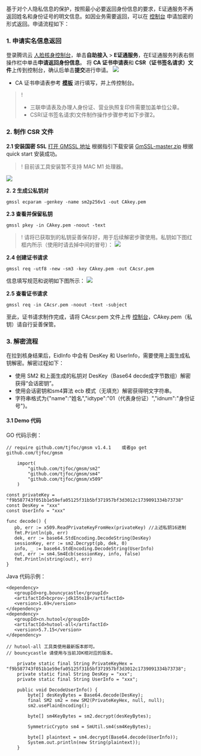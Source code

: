 基于对个人隐私信息的保护，按照最小必要返回身份信息的要求，E证通服务不再返回姓名和身份证号的明文信息。如因业务需要返回，可以在 [控制台](https://console.cloud.tencent.com/faceid/access?tab=eid) 申请加密的形式返回。申请流程如下：

### 1. 申请实名信息返回
登录腾讯云 [人脸核身控制台](https://console.cloud.tencent.com/faceid)，单击**自助接入** > **E证通服务**，在E证通服务列表右侧操作栏中单击**申请返回身份信息**。
将 **CA 证书申请表**和 **CSR（证书签名请求）文件**上传到控制台，确认后单击**提交**进行申请。
![](https://qcloudimg.tencent-cloud.cn/raw/d6df566143e6cc36389dc0ab06cc6750.png)
- CA 证书申请表参考 **[模板](https://faceid-ecard-1254418846.cos.ap-chengdu.myqcloud.com/SHECA%E5%8D%95%E4%BD%8D%E8%AF%81%E4%B9%A6%E5%8F%97%E7%90%86%E8%A1%A8%20-%20%E6%A8%A1%E6%9D%BF.doc)** 进行填写，并上传控制台。
>!
>- 三联申请表及办理人身份证、营业执照复印件需要加盖单位公章。
>- CSR(证书签名请求)文件制作操作步骤参考如下步骤2。

### 2. 制作 CSR 文件
**2.1 安装国密 SSL**
[打开 GMSSL 地址](https://github.com/guanzhi/GmSSL)  根据指引下载安装 [GmSSL-master.zip](https://github.com/guanzhi/GmSSL/archive/master.zip) 根据 quick start 安装成功。
>! 目前该工具安装暂不支持 MAC M1 处理器。

![](https://qcloudimg.tencent-cloud.cn/raw/4980b59a24a02f0278cd14118a526881.png)

**2. 2 生成公私钥对**
```
gmssl ecparam -genkey -name sm2p256v1 -out CAkey.pem
```
**2.3 查看并保留私钥** 
``` 
gmssl pkey -in CAkey.pem -noout -text
```

>! 请将已获取到的私钥妥善保存好，用于后续解密步骤使用。私钥如下图红框内所示（使用时请去掉中间的冒号）：
>![](https://qcloudimg.tencent-cloud.cn/raw/81101ad201da6536e2713db3a9886ab9.png)

**2.4 创建证书请求** 
```
gmssl req -utf8 -new -sm3 -key CAkey.pem -out CAcsr.pem
```
信息填写规范和说明如下图所示：
![](https://qcloudimg.tencent-cloud.cn/raw/956230443202678108a1485b37fcc2d5.png)

**2.5 查看证书请求**
```
gmssl req -in CAcsr.pem -noout -text -subject
```
至此，证书请求制作完成，请将 CAcsr.pem 文件上传 [控制台](https://console.cloud.tencent.com/faceid/access?tab=eid)，CAkey.pem（私钥）请自行妥善保管。

### 3. 解密流程
在拉到核身结果后，EidInfo 中会有 DesKey 和 UserInfo，需要使用上面生成私钥解密。解密过程如下：
- 使用 SM2 和上面生成的私钥对 DesKey（Base64 decde成字节数组）解密获得“会话密钥”。
- 使用会话密钥和sm4算法 ecb 模式（无填充）解密获得明文字符串。
- 字符串格式为{"name":"姓名","idtype":"01（代表身份证）","idnum":"身份证号"}。

#### 3.1 Demo 代码
GO 代码示例：
```
// require github.com/tjfoc/gmsm v1.4.1    或者go get github.com/tjfoc/gmsm

	import(
		"github.com/tjfoc/gmsm/sm2"
		"github.com/tjfoc/gmsm/sm4"
		"github.com/tjfoc/gmsm/x509"
	)
	
const privateKey = "f9b587743f051b1e59efa05125f31b5bf371957bf3d3012c1739091334b73738"
const DesKey = "xxx"
const UserInfo = "xxx"

func decode() {
   pb, err := x509.ReadPrivateKeyFromHex(privateKey) //上述私钥16进制
   fmt.Println(pb, err)
   dek, err := base64.StdEncoding.DecodeString(DesKey)
   sessionKey, err := sm2.Decrypt(pb, dek, 0)
   info, _ := base64.StdEncoding.DecodeString(UserInfo)
   out, err := sm4.Sm4Ecb(sessionKey, info, false)
   fmt.Println(string(out), err)
}
```

Java 代码示例：
```
<dependency>
   <groupId>org.bouncycastle</groupId>
   <artifactId>bcprov-jdk15to18</artifactId>
   <version>1.69</version>
</dependency>
<dependency>
   <groupId>cn.hutool</groupId>
   <artifactId>hutool-all</artifactId>
   <version>5.7.15</version>
</dependency> 

// hutool-all 工具类使用最新版本即可。
// bouncycastle 请使用与当前JDK相对应的版本。

    private static final String PrivateKeyHex = "f9b587743f051b1e59efa05125f31b5bf371957bf3d3012c1739091334b73738";
    private static final String DesKey = "xxx";
    private static final String UserInfo = "xxx";

    public void DecodeUserInfo() {
        byte[] desKeyBytes = Base64.decode(DesKey);
        final SM2 sm2 = new SM2(PrivateKeyHex, null, null);
        sm2.usePlainEncoding();

        byte[] sm4KeyBytes = sm2.decrypt(desKeyBytes);

        SymmetricCrypto sm4 = SmUtil.sm4(sm4KeyBytes);

        byte[] plaintext = sm4.decrypt(Base64.decode(UserInfo));
        System.out.println(new String(plaintext));
    }
```
